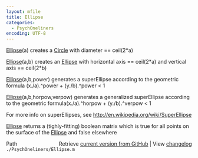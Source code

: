 ```yaml
---
layout: mfile
title: Ellipse
categories:
  - PsychOneliners
encoding: UTF-8
---
```


[Ellipse](/docs/Ellipse)\(a\) creates a [Circle](/docs/Circle) with
diameter == ceil\(2\*a\)

[Ellipse](/docs/Ellipse)\(a,b\) creates an [Ellipse](/docs/Ellipse) with
horizontal axis == ceil\(2\*a\) and vertical axis == ceil\(2\*b\)

[Ellipse](/docs/Ellipse)\(a,b,power\) generates a superEllipse according to the
geometric formula \(x./a\).^power + \(y./b\).^power < 1

[Ellipse](/docs/Ellipse)\(a,b,horpow,verpow\) generates a generalized superEllipse according
to the geometric formula\(x./a\).^horpow + \(y./b\).^verpow < 1

For more info on superEllipses, see
  http://en.wikipedia.org/wiki/SuperEllipse

[Ellipse](/docs/Ellipse) returns a \(tighly-fitting\) boolean matrix which is true for all
points on the surface of the [Ellipse](/docs/Ellipse) and false elsewhere


<div class="code_header" style="text-align:right;">
  <span style="float:left;">Path&nbsp;&nbsp;</span> <span class="counter">Retrieve <a href=
  "https://raw.github.com/Psychtoolbox-3/Psychtoolbox-3/beta/./PsychOneliners/Ellipse.m">current version from GitHub</a> | View <a href=
  "https://github.com/Psychtoolbox-3/Psychtoolbox-3/commits/beta/./PsychOneliners/Ellipse.m">changelog</a></span>
</div>
<div class="code">
  <code>./PsychOneliners/Ellipse.m</code>
</div>

